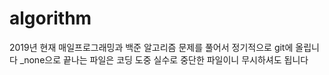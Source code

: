 # algorithm
2019년 현재 매일프로그래밍과 백준 알고리즘 문제를 풀어서 정기적으로 git에 올립니다
_none으로 끝나는 파일은 코딩 도중 실수로 중단한 파일이니 무시하셔도 됩니다
